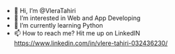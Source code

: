 - 👋 Hi, I’m @VleraTahiri
- 👀 I’m interested in  Web and App Developing 
- 🌱 I’m currently learning Python
- 📫 How to reach me? Hit me up on LinkedIN https://www.linkedin.com/in/vlere-tahiri-032436230/

<!---
VleraTahiri/VleraTahiri is a ✨ special ✨ repository because its `README.md` (this file) appears on your GitHub profile.
You can click the Preview link to take a look at your changes.
--->
